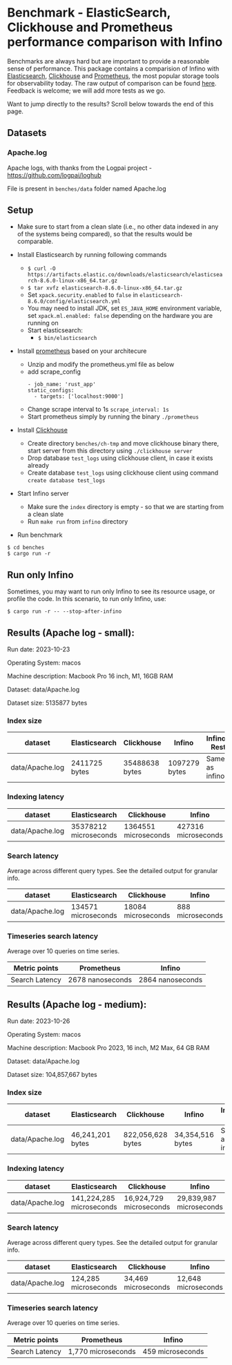 # Benchmark - ElasticSearch, Clickhouse and Prometheus performance comparison with Infino

Benchmarks are always hard but are important to provide a reasonable sense of performance. This package contains a comparision of Infino with [Elasticsearch](https://github.com/elastic/elasticsearch-rs), [Clickhouse](https://github.com/ClickHouse/ClickHouse) and [Prometheus](https://github.com/prometheus/prometheus), the most popular storage tools for observability today. The raw output of comparison can be found [here](output.txt). Feedback is welcome; we will add more tests as we go.

Want to jump directly to the results? Scroll below towards the end of this page.

## Datasets

### Apache.log

Apache logs, with thanks from the Logpai project - https://github.com/logpai/loghub

File is present in `benches/data` folder named Apache.log

## Setup

- Make sure to start from a clean slate (i.e., no other data indexed in any of the systems being compared),
  so that the results would be comparable.
- Install Elasticsearch by running following commands
  - `$ curl -O https://artifacts.elastic.co/downloads/elasticsearch/elasticsearch-8.6.0-linux-x86_64.tar.gz`
  - `$ tar xvfz elasticsearch-8.6.0-linux-x86_64.tar.gz`
  - Set `xpack.security.enabled` to `false` in `elasticsearch-8.6.0/config/elasticsearch.yml`
  - You may need to install JDK, set `ES_JAVA_HOME` environment variable, set `xpack.ml.enabled: false` depending on
    the hardware you are running on
  - Start elasticsearch:
    - `$ bin/elasticsearch`
- Install [prometheus](https://prometheus.io/download/) based on your architecure
  - Unzip and modify the prometheus.yml file as below
  - add scrape_config
    ```
    - job_name: 'rust_app'
    static_configs:
      - targets: ['localhost:9000']
    ```
  - Change scrape interval to 1s `scrape_interval: 1s`
  - Start prometheus simply by running the binary `./prometheus`
- Install [Clickhouse](https://clickhouse.com/docs/en/install)
  - Create directory `benches/ch-tmp` and move clickhouse binary there, start server from this directory using `./clickhouse server`
  - Drop database `test_logs` using clickhouse client, in case it exists already
  - Create database `test_logs` using clickhouse client using command `create database test_logs`
- Start Infino server

  - Make sure the `index` directory is empty - so that we are starting from a clean slate
  - Run `make run` from `infino` directory

- Run benchmark

```
$ cd benches
$ cargo run -r
```

## Run only Infino

Sometimes, you may want to run only Infino to see its resource usage, or profile the code. In this scenario, to run only Infino, use:
```
$ cargo run -r -- --stop-after-infino
```

## Results (Apache log - small):

Run date: 2023-10-23

Operating System: macos

Machine description: Macbook Pro 16 inch, M1, 16GB RAM

Dataset: data/Apache.log

Dataset size: 5135877 bytes

### Index size

| dataset         | Elasticsearch | Clickhouse     | Infino        | Infino-Rest    |
| --------------- | ------------- | -------------- | ------------- | -------------- |
| data/Apache.log | 2411725 bytes | 35488638 bytes | 1097279 bytes | Same as infino |

### Indexing latency

| dataset         | Elasticsearch         | Clickhouse           | Infino              | Infino-Rest          |
| --------------- | --------------------- | -------------------- | ------------------- | -------------------- |
| data/Apache.log | 35378212 microseconds | 1364551 microseconds | 427316 microseconds | 1081403 microseconds |

### Search latency

Average across different query types. See the detailed output for granular info.

| dataset         | Elasticsearch       | Clickhouse         | Infino           | Infino-Rest       |
| --------------- | ------------------- | ------------------ | ---------------- | ----------------- |
| data/Apache.log | 134571 microseconds | 18084 microseconds | 888 microseconds | 3804 microseconds |

### Timeseries search latency

Average over 10 queries on time series.

| Metric points  | Prometheus        | Infino            |
| -------------- | ----------------- | ----------------- |
| Search Latency | 2678 nanoseconds  | 2864 nanoseconds |

## Results (Apache log - medium): 

Run date: 2023-10-26

Operating System: macos

Machine description: Macbook Pro 2023, 16 inch, M2 Max, 64 GB RAM

Dataset: data/Apache.log

Dataset size: 104,857,667 bytes



### Index size

| dataset | Elasticsearch | Clickhouse | Infino | Infino-Rest |
| ----- | ----- | ----- | ----- | ---- |
| data/Apache.log | 46,241,201 bytes | 822,056,628 bytes | 34,354,516 bytes | Same as infino |


### Indexing latency

| dataset | Elasticsearch | Clickhouse | Infino | Infino-Rest |
| ----- | ----- | ----- | ----- | ---- |
| data/Apache.log | 141,224,285 microseconds  | 16,924,729 microseconds  | 29,839,987 microseconds  | 44,180,081 microseconds  |


### Search latency

Average across different query types. See the detailed output for granular info.

| dataset | Elasticsearch | Clickhouse | Infino | Infino-Rest |
| ------- | ------------- | ---------- | ------ | ----------- |
| data/Apache.log | 124,285 microseconds  | 34,469 microseconds  | 12,648 microseconds  | 32,689 microseconds  |


### Timeseries search latency

Average over 10 queries on time series.

|  Metric points |     Prometheus     |      Infino      |
| -------------- | ------------------ | ---------------- |
| Search Latency | 1,770 microseconds | 459 microseconds |